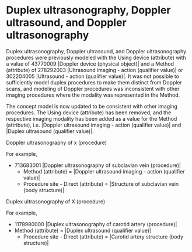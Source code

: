 # Duplex ultrasonography, Doppler ultrasound, and Doppler ultrasonography

Duplex ultrasonography, Doppler ultrasound, and Doppler ultrasonography procedures were previously modeled with the Using device (attribute) with a value of 43770009 |Doppler device (physical object)| and a Method (attribute) of 278292003 |Ultrasound imaging - action (qualifier value)| or 302204005 |Ultrasound - action (qualifier value)|. It was not possible to sufficiently model duplex procedures to make them distinct from Doppler scans, and modeling of Doppler procedures was inconsistent with other imaging procedures where the modality was represented in the Method. 

The concept model is now updated to be consistent with other imaging procedures. The Using device (attribute) has been removed, and the respective imaging modality has been added as a value for the Method (attribute), i.e. |Doppler ultrasound imaging - action (qualifier value)| and |Duplex ultrasound (qualifier value)|. 

Doppler ultrasonography of x (procedure)

For example,

  * 713683001 |Doppler ultrasonography of subclavian vein (procedure)|
    * Method (attribute) = |Doppler ultrasound imaging - action (qualifier value)|
    * Procedure site - Direct (attribute) = |Structure of subclavian vein (body structure)|

Duplex ultrasonography of X (procedure)

For example,

  * 1178980000 |Duplex ultrasonography of carotid artery (procedure)|
* Method (attribute) = |Duplex ultrasound (qualifier value)|
    * Procedure site - Direct (attribute) = |Carotid artery structure (body structure)|

  

